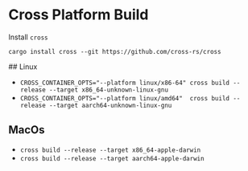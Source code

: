 # Cross Platform Build

Install `cross`

`cargo install cross --git https://github.com/cross-rs/cross`

## Linux

- `CROSS_CONTAINER_OPTS="--platform linux/x86-64" cross build --release --target x86_64-unknown-linux-gnu`
- `CROSS_CONTAINER_OPTS="--platform linux/amd64"  cross build --release --target aarch64-unknown-linux-gnu`

## MacOs

- `cross build --release --target x86_64-apple-darwin`
- `cross build --release --target aarch64-apple-darwin`
